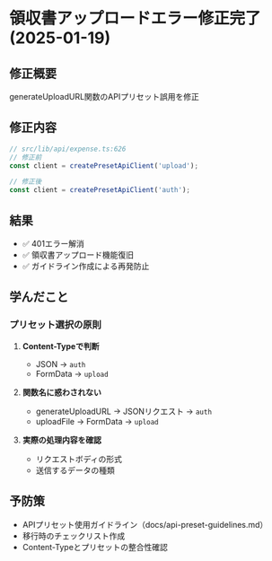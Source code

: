 # 領収書アップロードエラー修正完了 (2025-01-19)

## 修正概要
generateUploadURL関数のAPIプリセット誤用を修正

## 修正内容
```typescript
// src/lib/api/expense.ts:626
// 修正前
const client = createPresetApiClient('upload');

// 修正後
const client = createPresetApiClient('auth');
```

## 結果
- ✅ 401エラー解消
- ✅ 領収書アップロード機能復旧
- ✅ ガイドライン作成による再発防止

## 学んだこと
### プリセット選択の原則
1. **Content-Typeで判断**
   - JSON → `auth`
   - FormData → `upload`

2. **関数名に惑わされない**
   - generateUploadURL → JSONリクエスト → `auth`
   - uploadFile → FormData → `upload`

3. **実際の処理内容を確認**
   - リクエストボディの形式
   - 送信するデータの種類

## 予防策
- APIプリセット使用ガイドライン（docs/api-preset-guidelines.md）
- 移行時のチェックリスト作成
- Content-Typeとプリセットの整合性確認